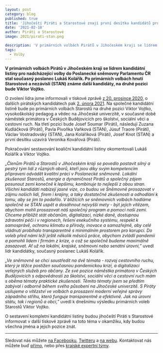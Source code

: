 ```yaml
---
layout: post
category: blog
published: true
title: 'Jihočeští Piráti a Starostové znají první desítku kandidátů pro volby do Poslanecké sněmovny Parlamentu ČR'
date: '2021-02-18'
author: Piráti a Starostové
image: 2021/pirati-stan.png

description: 'V primárních volbách Pirátů v Jihočeském kraji se lídrem kandidátní listiny pro nadcházející volby do Poslanecké sněmovny Parlamentu ČR stal současný poslanec Lukáš Kolářík. Po primárních volbách hnutí Starostové a nezávislí (STAN) známe další kandidáty, na druhé pozici bude Viktor Vojtko.'
tags:
  - Volby
---
```

**V primárních volbách Pirátů v Jihočeském kraji se lídrem kandidátní listiny pro nadcházející volby do Poslanecké sněmovny Parlamentu ČR stal současný poslanec Lukáš Kolářík. 
Po primárních volbách hnutí Starostové a nezávislí (STAN) známe další kandidáty, na druhé pozici bude Viktor Vojtko.**

O zvolení lídra jsme informovali v tiskové zprávě [z 20. prosince 2020](https://jihocesky.pirati.cz/tiskove-zpravy/lukas-kolarik-lidr-volby-snemovna/), o dalších 
pirátských kandidátech pak [2. února 2021](https://jihocesky.pirati.cz/tiskove-zpravy/zname-dalsi-kandidaty/). Na společné kandidátní listině bude po primárních volbách Starostů 
na druhé pozici Viktor Vojtko, vysokoškolský pedagog a vědec na Jihočeské univerzitě, v současné době náměstek primátora v Českých Budějovicích pro školství, sociální věci a cestovní ruch. 
Na třetí pozici bude Josef Soumar (Piráti), následují Zuzana Kudláčková (Piráti), Pavla Pivoňka Vaňková (STAN), Júsuf Traore (Piráti), Václav Vostradovský (STAN), 
Jana Koláříková (Piráti), Josef Knot (STAN) a první desítku uzavírá Veronika Kovářová (Piráti).

Pokračování sestavování koaliční kandidátní listiny okomentovali Lukáš Kolářík a Viktor Vojtko.

*„Členům Pirátů a Starostů v Jihočeském kraji se povedlo postavit silný a pestrý tým lidí z různých oborů, kteří jsou díky svým kompetencím připraveni odvádět kvalitní práci v Poslanecké sněmovně. Lokální zkušenost Starostů, energie a dynamičnost Pirátů a společný zájem posunout zemi konečně k lepšímu, kombinuje to nejlepší z obou stran. Všichni kandidáti nabízejí jasné vize, 
co budou ve Sněmovně prosazovat v zájmu našich lidí, firem i krajiny, a taky dostatečné zkušenosti a odhodlání k tomu, aby se jim to podařilo. V blížících se sněmovních 
volbách hodláme společně se STAN uspět a dosáhnout nejvyšší mety - být jejich vítězem, abychom mohli prosazovat náš společný program a pomoci naší zemi. Chceme přiblížit stát občanům, 
digitalizaci, nízké daně, dostupnou zdravotní péči i v regionech, řešení exekučního systému, respekt k samosprávě, ochranu klimatu a přírody, inovace a samozřejmě, aby celé vládnutí probíhalo transparentně 
s minimálním prostorem pro korupci. Do voleb před námi leží  ještě několik měsíců práce, abychom zvládli pandemii a pomohli lidem i firmám z krize, o což se společně budeme maximálně zasazovat. 
Ať už na lokální, krajské, sněmovní nebo senátní úrovni,”* uvedl lídr kandidátky, současný poslanec Lukáš Kolářík.

*„Ve sněmovně se chci soustředit na dvě témata - rozvoj cestovního ruchu, který je těžce postižen současnou pandemickou krizí, a digitalizaci veřejných služeb pro občany. Ze své pozice náměstka primátora 
v Českých Budějovicích s odpovědností za školství, sociální věci a cestovní ruch mám s oběma tématy praktické zkušenosti. Těmito tématy jsem se předtím zabýval i odborně během svého působení na Jihočeské 
univerzitě. S Piráty usilujeme o vítězství ve volbách a prosazení moderní veřejné správy západního střihu, která funguje transparentně a efektivně. Jak na úrovni státu, tak i regionů a obcí,”* 
uvedl k dnešnímu výsledku primárních voleb Starostů Viktor Vojtko.

O sestavení kompletní kandidátní listiny budou jihočeští Piráti s Starostové informovat v další tiskové zprávě na toto téma v okamžiku, kdy budou všechna jména a jejich pozice znát.


<hr>

Sledovat nás můžete 
[na Facebooku](https://www.facebook.com/pirati.jck), 
[Twitteru](https://twitter.com/PiratiJcK) a 
[na webu](https://jihocesky.pirati.cz/). Kontaktovat nás můžete buď [přímo](https://jihocesky.pirati.cz/lide/), 
nebo přes [krajské expertní týmy](https://jihocesky.pirati.cz/pripoj-se/).




 
